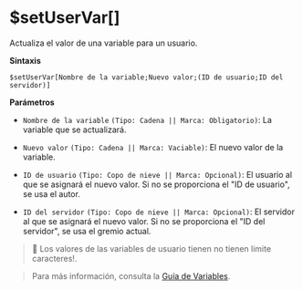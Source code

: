 # $setUserVar[]

Actualiza el valor de una variable para un usuario.

**Sintaxis**
```
$setUserVar[Nombre de la variable;Nuevo valor;(ID de usuario;ID del servidor)]
```

**Parámetros**
- `Nombre de la variable` `(Tipo: Cadena || Marca: Obligatorio)`: La variable que se actualizará.

- `Nuevo valor` `(Tipo: Cadena || Marca: Vaciable)`: El nuevo valor de la variable.

- `ID de usuario` `(Tipo: Copo de nieve || Marca: Opcional)`: El usuario al que se asignará el nuevo valor. Si no se proporciona el "ID de usuario", se usa el autor.

- `ID del servidor` `(Tipo: Copo de nieve || Marca: Opcional)`: El servidor al que se asignará el nuevo valor. Si no se proporciona el "ID del servidor", se usa el gremio actual.

> 📝 Los valores de las variables de usuario tienen no tienen limite caracteres!.

> Para más información, consulta la [Guía de Variables](../gen/variables.md).